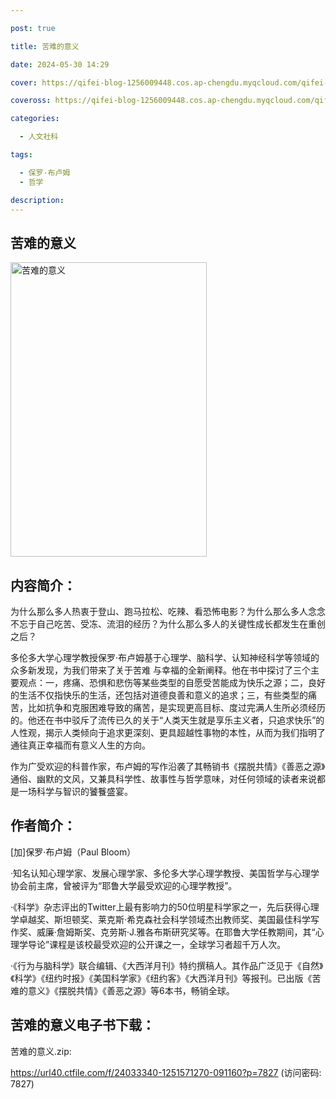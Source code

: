 ```yaml
---

post: true

title: 苦难的意义

date: 2024-05-30 14:29

cover: https://qifei-blog-1256009448.cos.ap-chengdu.myqcloud.com/qifei-blog/s34402039.jpg

coveross: https://qifei-blog-1256009448.cos.ap-chengdu.myqcloud.com/qifei-blog/s34402039.jpg

categories:

  - 人文社科

tags:

  - 保罗·布卢姆
  - 哲学

description:
---
```


## 苦难的意义

<img alt="苦难的意义" class="aligncenter loading" data-was-processed="true" decoding="async" fetchpriority="high" height="471" src="https://qifei-blog-1256009448.cos.ap-chengdu.myqcloud.com/qifei-blog/s34402039.jpg" style="cursor: zoom-in;" width="314"/>

## 内容简介：

为什么那么多人热衷于登山、跑马拉松、吃辣、看恐怖电影？为什么那么多人念念不忘于自己吃苦、受冻、流泪的经历？为什么那么多人的关键性成长都发生在重创之后？

多伦多大学心理学教授保罗·布卢姆基于心理学、脑科学、认知神经科学等领域的众多新发现，为我们带来了关于苦难 与幸福的全新阐释。他在书中探讨了三个主要观点：一，疼痛、恐惧和悲伤等某些类型的自愿受苦能成为快乐之源；二，良好的生活不仅指快乐的生活，还包括对道德良善和意义的追求；三，有些类型的痛苦，比如抗争和克服困难导致的痛苦，是实现更高目标、度过完满人生所必须经历的。他还在书中驳斥了流传已久的关于“人类天生就是享乐主义者，只追求快乐”的人性观，揭示人类倾向于追求更深刻、更具超越性事物的本性，从而为我们指明了通往真正幸福而有意义人生的方向。

作为广受欢迎的科普作家，布卢姆的写作沿袭了其畅销书《摆脱共情》《善恶之源》通俗、幽默的文风，又兼具科学性、故事性与哲学意味，对任何领域的读者来说都是一场科学与智识的饕餮盛宴。

## 作者简介：

[加]保罗·布卢姆（Paul Bloom）

·知名认知心理学家、发展心理学家、多伦多大学心理学教授、美国哲学与心理学协会前主席，曾被评为“耶鲁大学最受欢迎的心理学教授”。

·《科学》杂志评出的Twitter上最有影响力的50位明星科学家之一，先后获得心理学卓越奖、斯坦顿奖、莱克斯·希克森社会科学领域杰出教师奖、美国最佳科学写作奖、威廉·詹姆斯奖、克劳斯·J.雅各布斯研究奖等。在耶鲁大学任教期间，其“心理学导论”课程是该校最受欢迎的公开课之一，全球学习者超千万人次。

·《行为与脑科学》联合编辑、《大西洋月刊》特约撰稿人。其作品广泛见于《自然》《科学》《纽约时报》《美国科学家》《纽约客》《大西洋月刊》等报刊。已出版《苦难的意义》《摆脱共情》《善恶之源》等6本书，畅销全球。

## 苦难的意义电子书下载：

苦难的意义.zip: 

https://url40.ctfile.com/f/24033340-1251571270-091160?p=7827 (访问密码: 7827)
